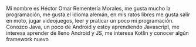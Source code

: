 Mi nombre es Héctor Omar Rementería Morales, me gusta mucho la programación, me gusta el 
idioma alemán, en mis ratos libres me gusta salir en moto, jugar videojuegos, leer y praticar
un poco mi programación. Conozco Java, un poco de Android y estoy aprendiendo Javascript, me 
interesa aprender de lleno Android y JS, me interesa Kotlin y conocer algún framework nuevo